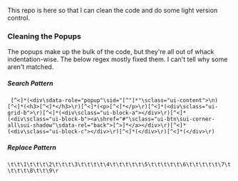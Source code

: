 This repo is here so that I can clean the code and do some light version control.

### Cleaning the Popups
The popups make up the bulk of the code, but they're all out of whack indentation-wise. The below regex mostly fixed them. I can't tell why some aren't matched.


##### Search Pattern
`
[^<]*(<div\sdata-role="popup"\sid="[^"]*"\sclass="ui-content">\n)[^<]*(<h3>[^<]*</h3>\r)[^<]*(<p>[^<]*</p>\r)[^<]*(<div\sclass="ui-grid-b">\r)[^<]*(<div\sclass="ui-block-a"></div>\r)[^<]*(<div\sclass="ui-block-b"><a\shref="#"\sclass="ui-btn\sui-corner-all\sui-shadow"\sdata-rel="back">[^>]*</a></div>\r)[^<]*(<div\sclass="ui-block-c"></div>\r)[^<]*(</div>\r)[^<]*(</div>\r)`

##### Replace Pattern
`\t\t\1\t\t\t\2\t\t\t\3\t\t\t\t\4\t\t\t\t\t\5\t\t\t\t\t\6\t\t\t\t\t\7\t\t\t\t\8\t\t\9\r`

